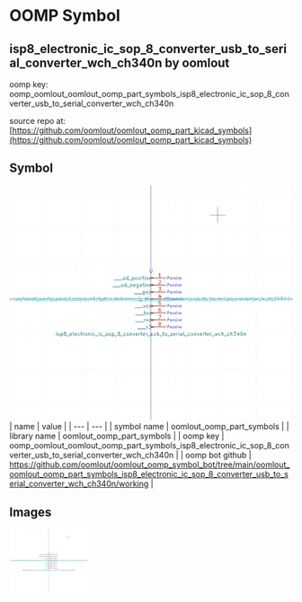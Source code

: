 # OOMP Symbol  
## isp8_electronic_ic_sop_8_converter_usb_to_serial_converter_wch_ch340n  by oomlout  
  
oomp key: oomp_oomlout_oomlout_oomp_part_symbols_isp8_electronic_ic_sop_8_converter_usb_to_serial_converter_wch_ch340n  
  
source repo at: [https://github.com/oomlout/oomlout_oomp_part_kicad_symbols](https://github.com/oomlout/oomlout_oomp_part_kicad_symbols)  
## Symbol  
  
[![working.png](working_600.png)](working.png)  
| name | value | 
| --- | --- | 
| symbol name | oomlout_oomp_part_symbols | 
| library name | oomlout_oomp_part_symbols | 
| oomp key | oomp_oomlout_oomlout_oomp_part_symbols_isp8_electronic_ic_sop_8_converter_usb_to_serial_converter_wch_ch340n | 
| oomp bot github | https://github.com/oomlout/oomlout_oomp_symbol_bot/tree/main/oomlout_oomlout_oomp_part_symbols_isp8_electronic_ic_sop_8_converter_usb_to_serial_converter_wch_ch340n/working | 
## Images  
  
[![working.png](working_140.png)](working.png)  
